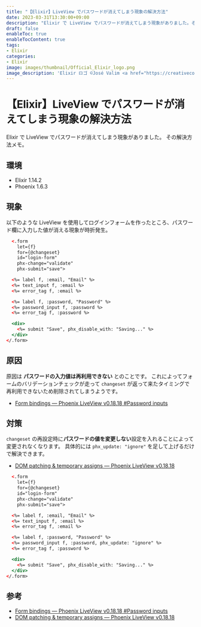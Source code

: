 ```yaml
---
title: "【Elixir】LiveView でパスワードが消えてしまう現象の解決方法"
date: 2023-03-31T13:30:00+09:00
description: "Elixir で LiveView でパスワードが消えてしまう現象がありました。その解決方法メモ。"
draft: false
enableToc: true
enableTocContent: true
tags: 
- Elixir
categories: 
- Elixir
image: images/thumbnail/Official_Elixir_logo.png
image_description: 'Elixir ロゴ ©José Valim <a href="https://creativecommons.org/licenses/by-sa/4.0" target="_blank" rel="nofollow noopener">CC 表示-継承 4.0</a>'
---
```


# 【Elixir】LiveView でパスワードが消えてしまう現象の解決方法
Elixir で LiveView でパスワードが消えてしまう現象がありました。
その解決方法メモ。

## 環境
* Elixir 1.14.2
* Phoenix 1.6.3

## 現象
以下のような LiveView を使用してログインフォームを作ったところ、パスワード欄に入力した値が消える現象が時折発生。

```html:lib/demo_web/live/login/index.html.heex..html
  <.form
    let={f}
    for={@changeset}
    id="login-form"
    phx-change="validate"
    phx-submit="save">

  <%= label f, :email, "Email" %>
  <%= text_input f, :email %>
  <%= error_tag f, :email %>

  <%= label f, :password, "Password" %>
  <%= password_input f, :password %>
  <%= error_tag f, :password %>

  <div>
    <%= submit "Save", phx_disable_with: "Saving..." %>
  </div>
</.form>
```

## 原因
原因は **パスワードの入力値は再利用できない** とのことです。
これによってフォームのバリデーションチェックが走って `changeset` が返って来たタイミングで再利用できないため削除されてしまうようです。
* <a href="https://hexdocs.pm/phoenix_live_view/0.18.18/form-bindings.html#password-inputs" target="_blank" rel="nofollow noopener">Form bindings — Phoenix LiveView v0.18.18 #Password inputs </a>

## 対策
`changeset` の再設定時に**パスワードの値を変更しない**設定を入れることによって変更されなくなります。
具体的には `phx_update: "ignore"` を足して上げるだけで解決できます。
* <a href="https://hexdocs.pm/phoenix_live_view/0.18.18/dom-patching.html" target="_blank" rel="nofollow noopener">DOM patching & temporary assigns — Phoenix LiveView v0.18.18</a>

```html:lib/demo_web/live/login/index.html.heex..html {linenos=table,hl_lines=[13]}
  <.form
    let={f}
    for={@changeset}
    id="login-form"
    phx-change="validate"
    phx-submit="save">

  <%= label f, :email, "Email" %>
  <%= text_input f, :email %>
  <%= error_tag f, :email %>

  <%= label f, :password, "Password" %>
  <%= password_input f, :password, phx_update: "ignore" %>
  <%= error_tag f, :password %>

  <div>
    <%= submit "Save", phx_disable_with: "Saving..." %>
  </div>
</.form>
```

## 参考
* <a href="https://hexdocs.pm/phoenix_live_view/0.18.18/form-bindings.html#password-inputs" target="_blank" rel="nofollow noopener">Form bindings — Phoenix LiveView v0.18.18 #Password inputs </a>
* <a href="https://hexdocs.pm/phoenix_live_view/0.18.18/dom-patching.html" target="_blank" rel="nofollow noopener">DOM patching & temporary assigns — Phoenix LiveView v0.18.18</a>